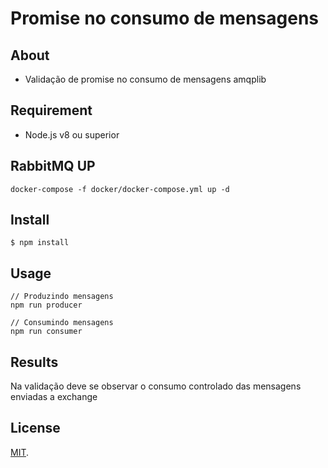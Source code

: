 # Promise no consumo de mensagens

## About

* Validação de promise no consumo de mensagens amqplib

## Requirement

* Node.js v8 ou superior


## RabbitMQ UP

```
docker-compose -f docker/docker-compose.yml up -d 
```

## Install

```
$ npm install
```

## Usage

```
// Produzindo mensagens
npm run producer

// Consumindo mensagens
npm run consumer

```

## Results

Na validação deve se observar o consumo controlado das mensagens enviadas a exchange

## License

[MIT](LICENSE).